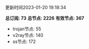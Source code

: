 更新时间2023-01-20 19:18:34

**总订阅: 73**
**总节点: 2226**
**有效节点: 367**
- trojan节点: 55
- v2ray节点: 140
- ss节点: 172
